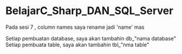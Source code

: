 # BelajarC_Sharp_DAN_SQL_Server

Pada sesi 7 , column names saya rename jadi 'name' mas

Setiap pembuatan database, saya akan tambahin db_"nama database"
Setiap pembuata table, saya akan tambahin tbl_"nma table"
